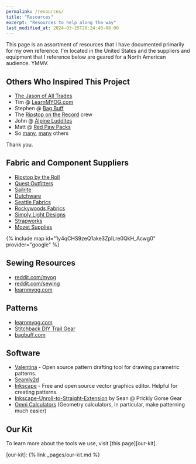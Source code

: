 ```yaml
---
permalink: /resources/
title: "Resources"
excerpt: "Resources to help along the way"
last_modified_at: 2024-03-25T20:24:40-08:00
---
```


This page is an assortment of resources that I have documented primarily for my own reference. I'm located in the United States and the suppliers and equipment that I reference below are geared for a North American audience. YMMV. 

## Others Who Inspired This Project

* [The Jason of All Trades](https://www.youtube.com/@thejasonofalltrades/)
* Tim @ [LearnMYOG.com](https://learnmyog.com/)
* Stephen @ [Bag Buff](https://www.bagbuff.com/)
* The [Ripstop on the Record](https://ripstopbytheroll.com/pages/podcast) crew
* John @ [Alpine Luddites](https://www.instagram.com/alpine_luddites/?hl=en)
* Matt @ [Red Paw Packs](https://redpawpacks.com/)
* So [many](https://www.reddit.com/r/myog), [many](https://www.instagram.com/explore/tags/myog/) others

Thank you.

## Fabric and Component Suppliers

* [Ripstop by the Roll](https://ripstopbytheroll.com/)
* [Quest Outfitters](https://www.questoutfitters.com/)
* [Sailrite](https://www.sailrite.com/)
* [Dutchware](https://dutchwaregear.com/)
* [Seattle Fabrics](https://www.seattlefabrics.com/)
* [Rockywoods Fabrics](https://www.rockywoods.com/)
* [Simply Light Designs](https://simplylightdesigns.com/)
* [Strapworks](https://www.strapworks.com/)
* [Mozet Supplies](https://mozetsupplies.ca/)

{% include map id="1y4qCHS9zeQ1ake3ZpILre0QkH_Acwg0" provider="google" %}

## Sewing Resources

* [reddit.com/myog](https://www.reddit.com/r/myog/)
* [reddit.com/sewing](https://www.reddit.com/r/sewing/)
* [learnmyog.com](https://learnmyog.com/)

## Patterns

* [learnmyog.com](https://learnmyog.com/)
* [Stitchback DIY Trail Gear](https://www.stitchbackgear.com/)
* [bagbuff.com](https://www.bagbuff.com/)

## Software

* [Valentina](https://smart-pattern.com.ua/en/valentina/download/) - Open source pattern drafting tool for drawing parametric patterns.
* [Seamly2d](https://seamly.io/)
* [Inkscape](https://inkscape.org/) - Free and open source vector graphics editor. Helpful for creating patterns.
* [Inkscape-Unroll-to-Straight-Extension](https://github.com/pricklygorse/Inkscape-Unroll-to-Straight-Extension) by Sean @ Prickly Gorse Gear
* [Omni Calculators](https://www.omnicalculator.com/math/) (Geometry calculators, in particular, make patterning much easier)

## Our Kit

To learn more about the tools we use, visit [this page][our-kit].

[our-kit]: {% link _pages/our-kit.md %}